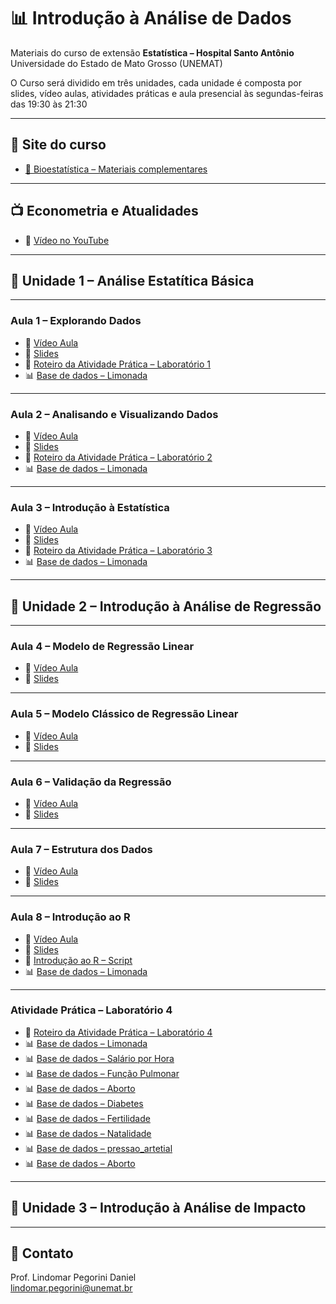 # 📊 Introdução à Análise de Dados

Materiais do curso de extensão  **Estatística – Hospital Santo Antônio**  
Universidade do Estado de Mato Grosso (UNEMAT)

O Curso será dividido em três unidades, cada unidade é composta por
slides, vídeo aulas, atividades práticas e aula presencial às 
segundas-feiras das 19:30 às 21:30

---

## 🔗 Site do curso
- [📖 Bioestatística – Materiais complementares](https://boiestatisticahsa.netlify.app/)

---

## 📺 Econometria e Atualidades
- 🎥 [Vídeo no YouTube](https://youtu.be/MS5pBexmeW0)

---

## 📘 Unidade 1 – Análise Estatítica Básica

---

### Aula 1 – Explorando Dados
- 🎥 [Vídeo Aula](https://youtu.be/9lMRfR_UvV4)
- 📑 [Slides](./Aula1-Slides.pdf)
- 📄 [Roteiro da Atividade Prática – Laboratório 1](./Lab1.pdf)
- 📊 [Base de dados – Limonada](./Limonada.xlsx)  

---

### Aula 2 – Analisando e Visualizando Dados
- 🎥 [Vídeo Aula](https://youtu.be/HL7mIPba9gM)
- 📑 [Slides](./Aula2-Slides.pdf)
- 📄 [Roteiro da Atividade Prática – Laboratório 2](./Lab2.pdf)
- 📊 [Base de dados – Limonada](./Limonada.xlsx)

---

### Aula 3 – Introdução à Estatística
- 🎥 [Vídeo Aula](https://youtu.be/YGjXucQpTsE)
- 📑 [Slides](./Aula3-Slides.pdf)
- 📄 [Roteiro da Atividade Prática – Laboratório 3](./Lab3.pdf)
- 📊 [Base de dados – Limonada](./Limonada.xlsx)

---

## 📘 Unidade 2 – Introdução à Análise de Regressão

---

### Aula 4 – Modelo de Regressão Linear
- 🎥 [Vídeo Aula](https://youtu.be/FpXuMiMf03w)
- 📑 [Slides](./Aula4-Slides.pdf) 

---

### Aula 5 – Modelo Clássico de Regressão Linear
- 🎥 [Vídeo Aula](https://youtu.be/9Idusi94YXM)
- 📑 [Slides](./Aula5-Slides.pdf) 

---

### Aula 6 – Validação da Regressão
- 🎥 [Vídeo Aula](https://youtu.be/lrWnwjnXP40)
- 📑 [Slides](./Aula6-Slides.pdf) 

---

### Aula 7 – Estrutura dos Dados
- 🎥 [Vídeo Aula](https://youtu.be/DqXEg1q0ld4)
- 📑 [Slides](./Aula7-Slides.pdf) 

---

### Aula 8 – Introdução ao R
- 🎥 [Vídeo Aula](https://youtu.be/kUMtk888wUU)
- 📑 [Slides](./Aula8-Slides.pdf) 
- 📄 [Introdução ao R – Script](./Introdução_ao_R.R)
- 📊 [Base de dados – Limonada](./Limonada.xls)
  
---

### Atividade Prática – Laboratório 4
- 📄 [Roteiro da Atividade Prática – Laboratório 4](./Lab4.pdf)
- 📊 [Base de dados – Limonada](./Limonada.xlsx)
- 📊 [Base de dados – Salário por Hora](./Salário_por_hora.xls)
- 📊 [Base de dados – Função Pulmonar](./FunçãoPulmonar.xls)
- 📊 [Base de dados – Aborto](./Aborto.xls)
- 📊 [Base de dados – Diabetes](./Diabetes.xls)
- 📊 [Base de dados – Fertilidade](./Fertilidade.xls)
- 📊 [Base de dados – Natalidade](./Natalidade.xls)
- 📊 [Base de dados – pressao_artetial](./Aborto.xls)
- 📊 [Base de dados – Aborto](./Aborto.xls)
  
---

## 📘 Unidade 3 – Introdução à Análise de Impacto

---

## 📧 Contato
Prof. Lindomar Pegorini Daniel  
[lindomar.pegorini@unemat.br](mailto:lindomar.pegorini@unemat.br)
